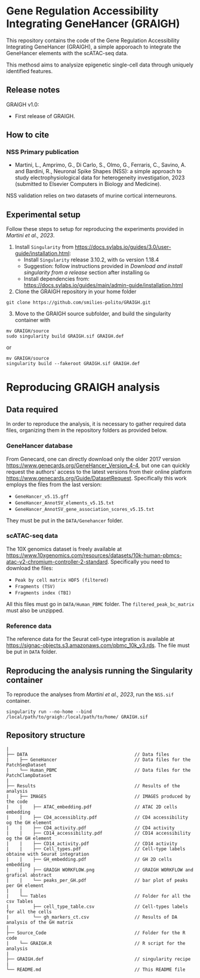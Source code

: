 # Gene Regulation Accessibility Integrating GeneHancer (GRAIGH)

This repository contains the code of the Gene Regulation Accessibility Integrating GeneHancer (GRAIGH), a simple apporoach to integrate the GeneHancer elements with the scATAC-seq data. 

This methosd aims to analysize epigenetic single-cell data through uniquely identified features.
## Release notes

GRAIGH v1.0: 

* First release of GRAIGH.

## How to cite

### NSS Primary publication

* Martini, L., Amprimo, G., Di Carlo, S., Olmo, G., Ferraris, C., Savino, A. and Bardini, R., Neuronal Spike Shapes (NSS): a simple approach to study electrophysiological data for heterogeneity investigation, 2023 (submitted to Elsevier Computers in Biology and Medicine).

NSS validation relies on two datasets of murine cortical interneurons.
## Experimental setup

Follow these steps to setup for reproducing the experiments provided in _Martini et al., 2023_.
1) Install `Singularity` from https://docs.sylabs.io/guides/3.0/user-guide/installation.html:
	* Install `Singularity` release 3.10.2, with `Go` version 1.18.4
	* Suggestion: follow instructions provided in _Download and install singularity from a release_ section after installing `Go`
	* Install dependencies from: https://docs.sylabs.io/guides/main/admin-guide/installation.html
2) Clone the GRAIGH repository in your home folder
```
git clone https://github.com/smilies-polito/GRAIGH.git
```
3) Move to the GRAIGH source subfolder, and build the singularity container with 
```
mv GRAIGH/source
sudo singularity build GRAIGH.sif GRAIGH.def
```
or
```
mv GRAIGH/source
singularity build --fakeroot GRAIGH.sif GRAIGH.def
```

# Reproducing GRAIGH analysis

## Data required

In order to reproduce the analysis, it is necessary to gather required data files, organizing them in the repository folders as provided below.

### GeneHancer database
From Genecard, one can directly download only the older 2017 version https://www.genecards.org/GeneHancer_Version_4-4, but one can quickly request the authors' access to the latest versions from their online platform https://www.genecards.org/Guide/DatasetRequest. 
Specifically this work employs the files from the last version:
 *   `GeneHancer_v5.15.gff`
 *   `GeneHancer_AnnotSV_elements_v5.15.txt`
 *   `GeneHancer_AnnotSV_gene_association_scores_v5.15.txt`

They must be put in the `DATA/Genehancer` folder.

### scATAC-seq data
The 10X genomics dataset is freely available at https://www.10xgenomics.com/resources/datasets/10k-human-pbmcs-atac-v2-chromium-controller-2-standard.
Specifically you need to download the files:
*  `Peak by cell matrix HDF5 (filtered)`
*  `Fragments (TSV)`
*  `Fragments index (TBI)`

All this files must go in `DATA/Human_PBMC` folder. The `filtered_peak_bc_matrix` must also be unzipped.

### Reference data

The reference data for the Seurat cell-type integration is available at https://signac-objects.s3.amazonaws.com/pbmc_10k_v3.rds.
The file must be put in `DATA` folder.

## Reproducing the analysis running the Singularity container

To reproduce the analyses from _Martini et al., 2023_, run the `NSS.sif` container.

```
singularity run --no-home --bind  /local/path/to/graigh:/local/path/to/home/ GRAIGH.sif
```

## Repository structure

```
|
├── DATA                                        // Data files
|    ├── GeneHancer                             // Data files for the PatchSeqDataset
|    └── Human_PBMC                             // Data files for the PatchClampDataset   
|   
├── Results                                     // Results of the analysis
|    ├── IMAGES                                 // IMAGES produced by the code
|    |    ├── ATAC_embedding.pdf                // ATAC 2D cells embedding 
|    |    ├── CD4_accessiblity.pdf              // CD4 accessibility og the GH element
|    |    ├── CD4_activity.pdf                  // CD4 activity
|    |    ├── CD14_accessibility.pdf            // CD14 accessibility og the GH element
|    |    ├── CD14_activity.pdf                 // CD14 activity
|    |    ├── Cell_types.pdf                    // Cell-type labels obtaine with Seurat integration
|    |    ├── GH_embedding.pdf                  // GH 2D cells embedding 
|    |    ├── GRAIGH WORKFLOW.png               // GRAIGH WORKFLOW and grafical abstract
|    |    └── peaks_per_GH.pdf                  // bar plot of peaks per GH element 
|    | 
|    └── Tables                                 // Folder for all the csv Tables
|         ├── cell_type_table.csv               // Cell-types labels for all the cells
|         └── gh_markers_ct.csv                 // Results of DA analysis of the GH matrix
| 
├── Source_Code                                 // Folder for the R code
|    └── GRAIGH.R                               // R script for the analysis
| 
├── GRAIGH.def                                  // singularity recipe
|
└── README.md                                   // This README file          
```
  
